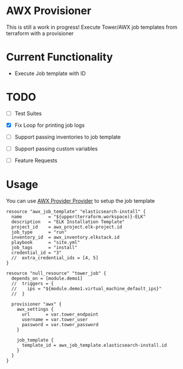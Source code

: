 # AWX Provisioner

This is still a work in progress! Execute Tower/AWX job templates from terraform with a provisioner

# Current Functionality

- Execute Job template with ID

# TODO

- [ ] Test Suites

- [x] Fix Loop for printing job logs

- [ ] Support passing inventories to job template

- [ ] Support passing custom variables

- [ ] Feature Requests

# Usage

You can use [AWX Provider Provider](https://gitlab.com/dhendel/terraform-provider-awx) to setup the job template

```
resource "awx_job_template" "elasticsearch-install" {
  name          = "${upper(terraform.workspace)}-ELK"
  description   = "ELK Installation Template"
  project_id    = awx_project.elk-project.id
  job_type      = "run"
  inventory_id  = awx_inventory.elkstack.id
  playbook      = "site.yml"
  job_tags      = "install"
  credential_id = "3"
  //  extra_credential_ids = [4, 5]
}

resource "null_resource" "tower_job" {
  depends_on = [module.demo1]
  //  triggers = {
  //    ips = "${module.demo1.virtual_machine_default_ips}"
  //  }
  
  provisioner "awx" {
    awx_settings {
      url      = var.tower_endpoint
      username = var.tower_user
      password = var.tower_password
    }

    job_template {
      template_id = awx_job_template.elasticsearch-install.id
    }
  }
}
```